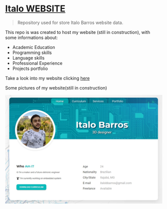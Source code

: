 # [Italo WEBSITE](https://bit.ly/CV_LINCOLN "Italo's Website")
> Repository used for store Italo Barros website data.

This repo is was created to host my website (still in construction), with some informations about:
- Academic Education
- Programming skills
- Language skills
- Professional Experience
- Projects portfolio 

Take a look into my website clicking [here](https://bit.ly/CV_Italo "Italo's Website")

Some pictures of my website(still in construction)

![](images/Inicio.jpg)



